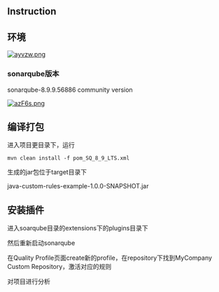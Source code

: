 ## Instruction

## 环境

[![ayvzw.png](https://s1.328888.xyz/2022/08/31/ayvzw.png)](https://imgloc.com/i/ayvzw)

### sonarqube版本

sonarqube-8.9.9.56886 community version

[![azF6s.png](https://s1.328888.xyz/2022/08/31/azF6s.png)](https://imgloc.com/i/azF6s)

## 编译打包

进入项目更目录下，运行

~~~
mvn clean install -f pom_SQ_8_9_LTS.xml
~~~

生成的jar包位于target目录下

java-custom-rules-example-1.0.0-SNAPSHOT.jar

## 安装插件

进入soarqube目录的extensions下的plugins目录下

然后重新启动sonarqube

在Quality Profile页面create新的profile，在repository下找到MyCompany Custom Repository，激活对应的规则

对项目进行分析 

